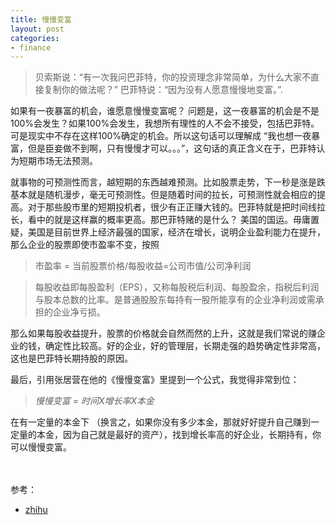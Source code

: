 ```yaml
---
title: 慢慢变富
layout: post
categories:
- finance
---
```


> 贝索斯说：“有一次我问巴菲特，你的投资理念非常简单，为什么大家不直接复制你的做法呢？” 巴菲特说：“因为没有人愿意慢慢地变富。”.

如果有一夜暴富的机会，谁愿意慢慢变富呢？
问题是，这一夜暴富的机会是不是100%会发生？如果100%会发生，我想所有理性的人不会不接受，包括巴菲特。可是现实中不存在这样100%确定的机会。所以这句话可以理解成 “我也想一夜暴富，但是臣妾做不到啊，只有慢慢才可以。。。”，这句话的真正含义在于，巴菲特认为短期市场无法预测。

就事物的可预测性而言，越短期的东西越难预测。比如股票走势，下一秒是涨是跌基本就是随机漫步，毫无可预测性。但是随着时间的拉长，可预测性就会相应的提高。对于那些股市里的短期投机者，很少有正正赚大钱的。巴菲特就是把时间线拉长，看中的就是这样赢的概率更高。那巴菲特赌的是什么？ 美国的国运。毋庸置疑，美国是目前世界上经济最强的国家，经济在增长，说明企业盈利能力在提升，那么企业的股票即使市盈率不变，按照 
> 市盈率 = 当前股票价格/每股收益=公司市值/公司净利润

> 每股收益即每股盈利（EPS），又称每股税后利润、每股盈余，指税后利润与股本总数的比率。是普通股股东每持有一股所能享有的企业净利润或需承担的企业净亏损。

那么如果每股收益提升，股票的价格就会自然而然的上升，这就是我们常说的赚企业的钱，确定性比较高。好的企业，好的管理层，长期走强的趋势确定性非常高，这也是巴菲特长期持股的原因。


最后，引用张居营在他的《慢慢变富》里提到一个公式，我觉得非常到位：
> *慢慢变富 = 时间X增长率X本金*

在有一定量的本金下 （换言之，如果你没有多少本金，那就好好提升自己赚到一定量的本金，因为自己就是最好的资产），找到增长率高的好企业，长期持有，你可以慢慢变富。


<br /><br />
参考：

*  [zhihu][zhihu link]

 [zhihu link]:  https://www.zhihu.com/question/283280984
